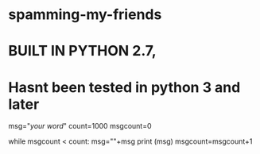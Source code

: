 # spamming-my-friends
# BUILT IN PYTHON 2.7, 
# Hasnt been tested in python 3 and later
msg="*your word*"
count=1000
msgcount=0


while msgcount < count:
    msg=""+msg
    print (msg)
    msgcount=msgcount+1
